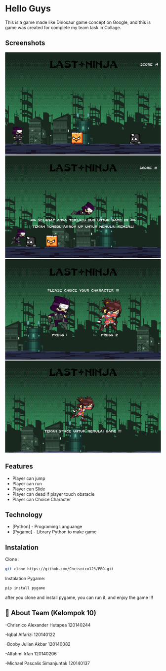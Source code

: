 # Hello Guys

This is a game made like Dinosaur game concept on Google, and this is game was created for complete my team task in Collage.

## Screenshots

![App Screenshot](Assets/ss1.png)
![App Screenshot](Assets/ss2.png)
![App Screenshot](Assets/ss3.png)
![App Screenshot](Assets/ss4.png)

## Features

- Player can jump
- Player can run
- Player can Slide
- Player can dead if player touch obstacle
- Player can Choice Character

## Technology

- [Python] - Programing Languange
- [Pygame] - Library Python to make game

## Instalation

Clone :

```sh
git clone https://github.com/Chrisnico123/PBO.git
```

Instalation Pygame:

```sh
pip install pygame
```

after you clone and install pygame, you can run it, and enjoy the game !!!

## 🚀 About Team (Kelompok 10)

-Chrisnico Alexander Hutapea 120140244

-Iqbal Alfarizi 120140122

-Booby Julian Akbar 120140082

-Alfahmi Irfan 120140206

-Michael Pascalis Simanjuntak 120140137
